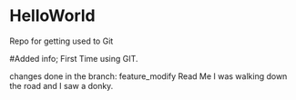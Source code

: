 # HelloWorld
Repo for getting used to Git

#Added info;
First Time using GIT.

changes done in the branch: feature_modify Read Me
I was walking down the road and I saw a donky.
